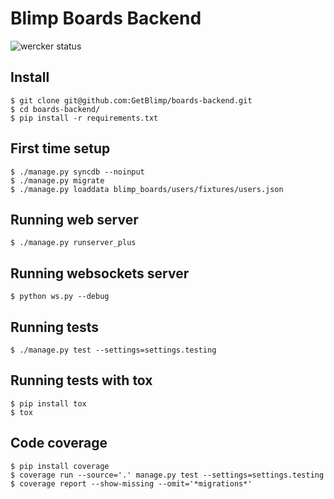 # Blimp Boards Backend

![wercker status](https://app.wercker.com/status/eee8e64a497f80d5367f9012fd2aff4a "wercker status")

## Install

```
$ git clone git@github.com:GetBlimp/boards-backend.git
$ cd boards-backend/
$ pip install -r requirements.txt
```

## First time setup

```
$ ./manage.py syncdb --noinput
$ ./manage.py migrate
$ ./manage.py loaddata blimp_boards/users/fixtures/users.json
```

## Running web server

```
$ ./manage.py runserver_plus
```

## Running websockets server

```
$ python ws.py --debug
```

## Running tests

```
$ ./manage.py test --settings=settings.testing
```

## Running tests with tox

```
$ pip install tox
$ tox
```

## Code coverage

```
$ pip install coverage
$ coverage run --source='.' manage.py test --settings=settings.testing
$ coverage report --show-missing --omit='*migrations*'
```
